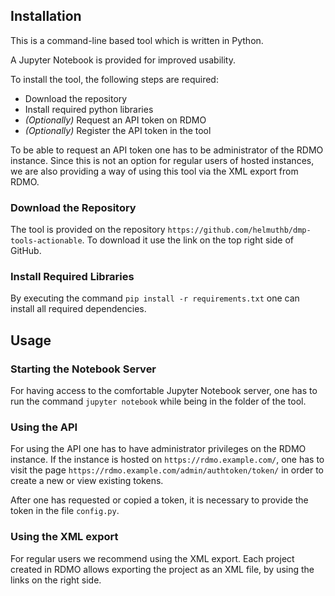 ## Installation

This is a command-line based tool which is written in Python.

A Jupyter Notebook is provided for improved usability.

To install the tool, the following steps are required:

* Download the repository
* Install required python libraries
* _(Optionally)_ Request an API token on RDMO
* _(Optionally)_ Register the API token in the tool

To be able to request an API token one has to be administrator of the RDMO instance. Since this is not an option for regular users of hosted instances, we are also providing a way of using this tool via the XML export from RDMO.

### Download the Repository

The tool is provided on the repository `https://github.com/helmuthb/dmp-tools-actionable`.
To download it use the link on the top right side of GitHub.

### Install Required Libraries

By executing the command `pip install -r requirements.txt` one can install all required dependencies.

## Usage

### Starting the Notebook Server

For having access to the comfortable Jupyter Notebook server, one has to run the command `jupyter notebook` while being in the folder of the tool.

### Using the API

For using the API one has to have administrator privileges on the RDMO instance.
If the instance is hosted on `https://rdmo.example.com/`, one has to visit the page `https://rdmo.example.com/admin/authtoken/token/` in order to create a new or view existing tokens.

After one has requested or copied a token, it is necessary to provide the token in the file `config.py`.

### Using the XML export

For regular users we recommend using the XML export.
Each project created in RDMO allows exporting the project as an XML file, by using the links on the right side.


